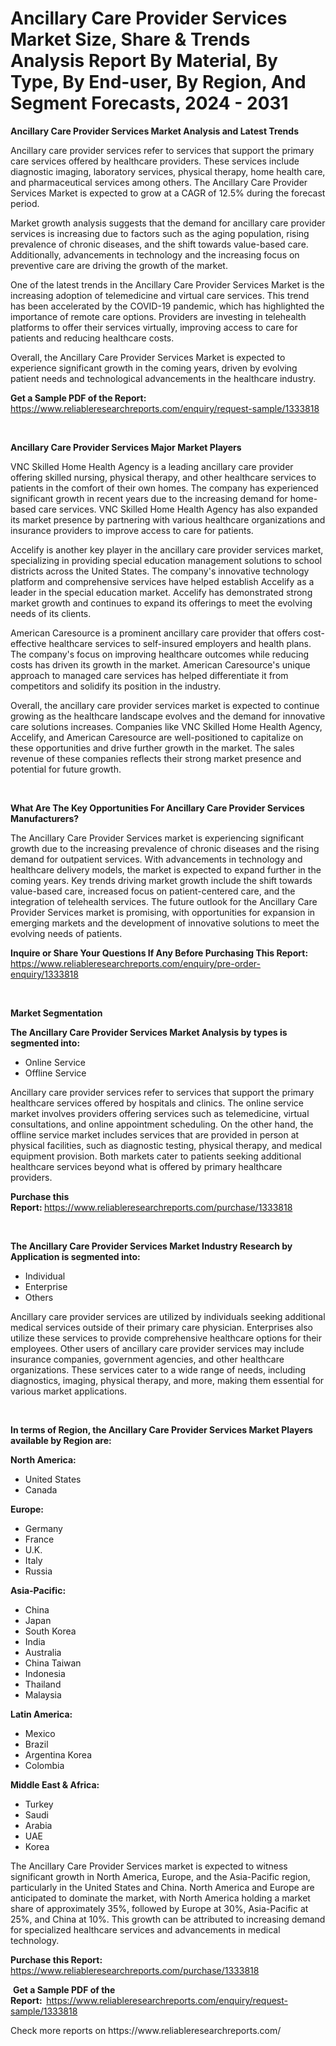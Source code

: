 <p><h1>Ancillary Care Provider Services Market Size, Share & Trends Analysis Report By Material, By Type, By End-user, By Region, And Segment Forecasts, 2024 - 2031</h1></p><p><strong>Ancillary Care Provider Services Market Analysis and Latest Trends</strong></p>
<p><p>Ancillary care provider services refer to services that support the primary care services offered by healthcare providers. These services include diagnostic imaging, laboratory services, physical therapy, home health care, and pharmaceutical services among others. The Ancillary Care Provider Services Market is expected to grow at a CAGR of 12.5% during the forecast period.</p><p>Market growth analysis suggests that the demand for ancillary care provider services is increasing due to factors such as the aging population, rising prevalence of chronic diseases, and the shift towards value-based care. Additionally, advancements in technology and the increasing focus on preventive care are driving the growth of the market.</p><p>One of the latest trends in the Ancillary Care Provider Services Market is the increasing adoption of telemedicine and virtual care services. This trend has been accelerated by the COVID-19 pandemic, which has highlighted the importance of remote care options. Providers are investing in telehealth platforms to offer their services virtually, improving access to care for patients and reducing healthcare costs.</p><p>Overall, the Ancillary Care Provider Services Market is expected to experience significant growth in the coming years, driven by evolving patient needs and technological advancements in the healthcare industry.</p></p>
<p><strong>Get a Sample PDF of the Report:&nbsp;</strong> <a href="https://www.reliableresearchreports.com/enquiry/request-sample/1333818">https://www.reliableresearchreports.com/enquiry/request-sample/1333818</a></p>
<p>&nbsp;</p>
<p><strong>Ancillary Care Provider Services Major Market Players</strong></p>
<p><p>VNC Skilled Home Health Agency is a leading ancillary care provider offering skilled nursing, physical therapy, and other healthcare services to patients in the comfort of their own homes. The company has experienced significant growth in recent years due to the increasing demand for home-based care services. VNC Skilled Home Health Agency has also expanded its market presence by partnering with various healthcare organizations and insurance providers to improve access to care for patients.</p><p>Accelify is another key player in the ancillary care provider services market, specializing in providing special education management solutions to school districts across the United States. The company's innovative technology platform and comprehensive services have helped establish Accelify as a leader in the special education market. Accelify has demonstrated strong market growth and continues to expand its offerings to meet the evolving needs of its clients.</p><p>American Caresource is a prominent ancillary care provider that offers cost-effective healthcare services to self-insured employers and health plans. The company's focus on improving healthcare outcomes while reducing costs has driven its growth in the market. American Caresource's unique approach to managed care services has helped differentiate it from competitors and solidify its position in the industry.</p><p>Overall, the ancillary care provider services market is expected to continue growing as the healthcare landscape evolves and the demand for innovative care solutions increases. Companies like VNC Skilled Home Health Agency, Accelify, and American Caresource are well-positioned to capitalize on these opportunities and drive further growth in the market. The sales revenue of these companies reflects their strong market presence and potential for future growth.</p></p>
<p>&nbsp;</p>
<p><strong>What Are The Key Opportunities For Ancillary Care Provider Services Manufacturers?</strong></p>
<p><p>The Ancillary Care Provider Services market is experiencing significant growth due to the increasing prevalence of chronic diseases and the rising demand for outpatient services. With advancements in technology and healthcare delivery models, the market is expected to expand further in the coming years. Key trends driving market growth include the shift towards value-based care, increased focus on patient-centered care, and the integration of telehealth services. The future outlook for the Ancillary Care Provider Services market is promising, with opportunities for expansion in emerging markets and the development of innovative solutions to meet the evolving needs of patients.</p></p>
<p><strong>Inquire or Share Your Questions If Any Before Purchasing This Report:</strong> <a href="https://www.reliableresearchreports.com/enquiry/pre-order-enquiry/1333818">https://www.reliableresearchreports.com/enquiry/pre-order-enquiry/1333818</a></p>
<p>&nbsp;</p>
<p><strong>Market Segmentation</strong></p>
<p><strong>The Ancillary Care Provider Services Market Analysis by types is segmented into:</strong></p>
<p><ul><li>Online Service</li><li>Offline Service</li></ul></p>
<p><p>Ancillary care provider services refer to services that support the primary healthcare services offered by hospitals and clinics. The online service market involves providers offering services such as telemedicine, virtual consultations, and online appointment scheduling. On the other hand, the offline service market includes services that are provided in person at physical facilities, such as diagnostic testing, physical therapy, and medical equipment provision. Both markets cater to patients seeking additional healthcare services beyond what is offered by primary healthcare providers.</p></p>
<p><strong>Purchase this Report:&nbsp;</strong><a href="https://www.reliableresearchreports.com/purchase/1333818">https://www.reliableresearchreports.com/purchase/1333818</a></p>
<p>&nbsp;</p>
<p><strong>The Ancillary Care Provider Services Market Industry Research by Application is segmented into:</strong></p>
<p><ul><li>Individual</li><li>Enterprise</li><li>Others</li></ul></p>
<p><p>Ancillary care provider services are utilized by individuals seeking additional medical services outside of their primary care physician. Enterprises also utilize these services to provide comprehensive healthcare options for their employees. Other users of ancillary care provider services may include insurance companies, government agencies, and other healthcare organizations. These services cater to a wide range of needs, including diagnostics, imaging, physical therapy, and more, making them essential for various market applications.</p></p>
<p>&nbsp;</p>
<p><strong>In terms of Region, the Ancillary Care Provider Services Market Players available by Region are:</strong></p>
<p>
    <p> <strong> North America: </strong>
        <ul>
            <li>United States</li>
            <li>Canada</li>
        </ul>
        </p> 
    <p> <strong> Europe: </strong>
        <ul>
            <li>Germany</li>
            <li>France</li>
            <li>U.K.</li>
            <li>Italy</li>
            <li>Russia</li>
        </ul>
        </p> 
    <p> <strong> Asia-Pacific: </strong>
        <ul>
            <li>China</li>
            <li>Japan</li>
            <li>South Korea</li>
            <li>India</li>
            <li>Australia</li>
            <li>China Taiwan</li>
            <li>Indonesia</li>
            <li>Thailand</li>
            <li>Malaysia</li>
        </ul>
        </p> 
    <p> <strong> Latin America: </strong>
        <ul>
            <li>Mexico</li>
            <li>Brazil</li>
            <li>Argentina Korea</li>
            <li>Colombia</li>
        </ul>
        </p> 
    <p> <strong> Middle East & Africa: </strong>
        <ul>
            <li>Turkey</li>
            <li>Saudi</li>
            <li>Arabia</li>
            <li>UAE</li>
            <li>Korea</li>
        </ul>
    </p>
    </p>
<p><p>The Ancillary Care Provider Services market is expected to witness significant growth in North America, Europe, and the Asia-Pacific region, particularly in the United States and China. North America and Europe are anticipated to dominate the market, with North America holding a market share of approximately 35%, followed by Europe at 30%, Asia-Pacific at 25%, and China at 10%. This growth can be attributed to increasing demand for specialized healthcare services and advancements in medical technology.</p></p>
<p><strong>Purchase this Report: </strong><a href="https://www.reliableresearchreports.com/purchase/1333818">https://www.reliableresearchreports.com/purchase/1333818</a></p>
<p>&nbsp;<strong>Get a Sample PDF of the Report:&nbsp;&nbsp;</strong><a href="https://www.reliableresearchreports.com/enquiry/request-sample/1333818">https://www.reliableresearchreports.com/enquiry/request-sample/1333818</a></p>
<p><strong></strong></p>
<p>Check more reports on https://www.reliableresearchreports.com/</p>